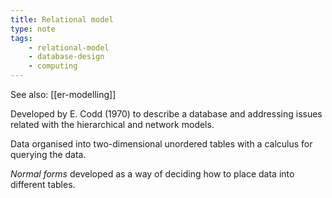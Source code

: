 ```yaml
---
title: Relational model
type: note
tags:
    - relational-model
    - database-design
    - computing
---
```


See also: [[er-modelling]]

Developed by E. Codd (1970) to describe a database and addressing issues related with the hierarchical and network models.

Data organised into two-dimensional unordered tables with a calculus for querying the data.

_Normal forms_ developed as a way of deciding how to place data into different tables.

[//begin]: # "Autogenerated link references for markdown compatibility"
[er-modelling-sql]: er-modelling-sql "ER modelling and SQL"
[//end]: # "Autogenerated link references"